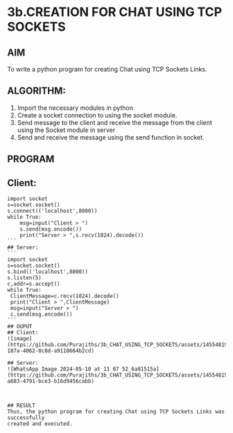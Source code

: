 # 3b.CREATION FOR CHAT USING TCP SOCKETS
## AIM
To write a python program for creating Chat using TCP Sockets Links.
## ALGORITHM:
1. Import the necessary modules in python
2. Create a socket connection to using the socket module.
3. Send message to the client and receive the message from the client using the Socket module in
 server
4. Send and receive the message using the send function in socket.
## PROGRAM
## Client:
````
import socket 
s=socket.socket() 
s.connect(('localhost',8000)) 
while True: 
    msg=input("Client > ") 
    s.send(msg.encode()) 
    print("Server > ",s.recv(1024).decode())
```
## Server:
```
import socket
s=socket.socket()
s.bind(('localhost',8000))
s.listen(5)
c,addr=s.accept()
while True:
 ClientMessage=c.recv(1024).decode()
 print("Client > ",ClientMessage)
 msg=input("Server > ")
 c.send(msg.encode())
```
## OUPUT
## Client:
![image](https://github.com/Purajiths/3b_CHAT_USING_TCP_SOCKETS/assets/145548193/231f1c49-187a-4062-8c8d-a9110664b2cd)

## Server:
![WhatsApp Image 2024-05-10 at 11 07 52_6a81515a](https://github.com/Purajiths/3b_CHAT_USING_TCP_SOCKETS/assets/145548193/2409a8eb-a683-4791-bce3-b16d9456cabb)



## RESULT
Thus, the python program for creating Chat using TCP Sockets Links was successfully 
created and executed.
